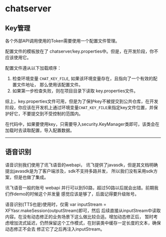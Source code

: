 # chatserver

## Key管理

各个外部API调用使用的Token需要使用一个配置文件管理。

配置文件的模板放在了 chatserver/key.properties中。但是，在开发阶段，你不应该使用它。

配置文件遵从以下加载顺序：

1. 检查环境变量 `CHAT_KEY_FILE`, 如果该环境变量存在，且指向了一个有效的配置文件地址， 那么使用该配置文件。
2. 如果第一步检查失败，则在项目目录下读取 key.properties文件。

综上，key.properties文件可用，但是为了保护key不被提交到公共仓库，在开发阶段，你应该在开发机上通过环境变量`CHAT_KEY_FILE`来指定key文件位置，并保护好它，不要提交到不受控制的范围内。

在代码中，如果要使用key，只需要导入security.KeyManager类即可，该类会在加载时去读取配置，导入配置数据。

---

## 语音识别

语音识别我们使用了讯飞语音的webapi， 讯飞提供了javasdk，但是其文档明确提出javasdk是为了客户端涉及，sdk不支持多路并发，
所以我们没有采用sdk方案，但是也做了集成。

讯飞语音一般的账号 webapi 并行可以到50路，超过50路以后就会出错。前期我们作demo的时候这个并发量
感觉应该是够了，后面记得要升级账号。

语音识别(TTS也是)使用时，仅需 var inputStream = XFYasr.makeSession(outputStream)即可，然后
后续直接从inputStream中读取内容。在没有动态修正的业务场景下这么做比较合适。增加动态修正后，
暂时考虑增加流式延迟，仍然保留这个工作模式，在封装类中缓存一定长度的文本，确保动态修正不会去
修正它了之后再注入inputStream。
